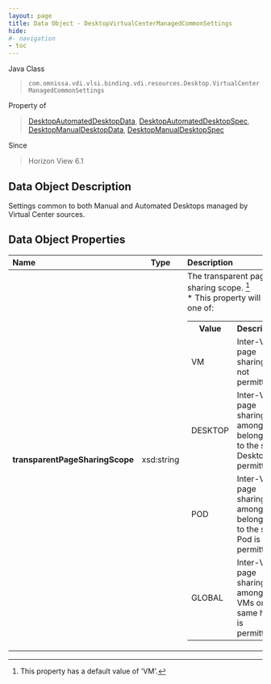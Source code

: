 ```yaml
---
layout: page
title: Data Object - DesktopVirtualCenterManagedCommonSettings
hide:
#- navigation
- toc
---
```






Java Class
> `com.omnissa.vdi.vlsi.binding.vdi.resources.Desktop.VirtualCenterManagedCommonSettings`

Property of
> [DesktopAutomatedDesktopData](vdi.resources.Desktop.AutomatedDesktopData.md#field_detail), [DesktopAutomatedDesktopSpec](vdi.resources.Desktop.AutomatedDesktopSpec.md#field_detail), [DesktopManualDesktopData](vdi.resources.Desktop.ManualDesktopData.md#field_detail), [DesktopManualDesktopSpec](vdi.resources.Desktop.ManualDesktopSpec.md#field_detail)

Since
> Horizon View 6.1


## Data Object Description

Settings common to both Manual and Automated Desktops managed by Virtual Center sources.

## Data Object Properties

 Name | Type | Description
:---|:---:|:---
**transparentPageSharingScope**|  xsd:string|  The transparent page sharing scope. [^124] <br>* This property will be one of:<br><table><tr><th>Value</th><th>Description</th></tr><tr><td>VM</td><td>Inter-VM page sharing is not permitted.</td></tr><tr><td>DESKTOP</td><td>Inter-VM page sharing among VMs belonging to the same Desktop is permitted.</td></tr><tr><td>POD</td><td>Inter-VM page sharing among VMs belonging to the same Pod is permitted.</td></tr><tr><td>GLOBAL</td><td>Inter-VM page sharing among all VMs on the same host is permitted.</td></tr></table>


 


[^124]: This property has a default value of 'VM'.
